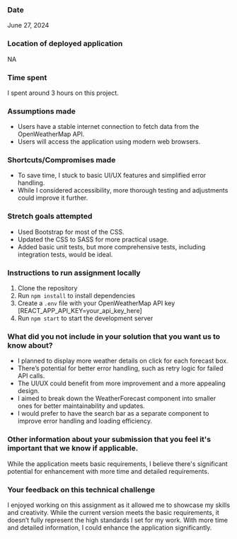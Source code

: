 ### Date
June 27, 2024

### Location of deployed application
NA

### Time spent
I spent around 3 hours on this project.

### Assumptions made
- Users have a stable internet connection to fetch data from the OpenWeatherMap API.
- Users will access the application using modern web browsers.

### Shortcuts/Compromises made
- To save time, I stuck to basic UI/UX features and simplified error handling.
- While I considered accessibility, more thorough testing and adjustments could improve it further.

### Stretch goals attempted
- Used Bootstrap for most of the CSS.
- Updated the CSS to SASS for more practical usage.
- Added basic unit tests, but more comprehensive tests, including integration tests, would be ideal.

### Instructions to run assignment locally
1. Clone the repository
2. Run `npm install` to install dependencies
3. Create a `.env` file with your OpenWeatherMap API key [REACT_APP_API_KEY=your_api_key_here]
4. Run `npm start` to start the development server

### What did you not include in your solution that you want us to know about?
- I planned to display more weather details on click for each forecast box.
- There’s potential for better error handling, such as retry logic for failed API calls.
- The UI/UX could benefit from more improvement and a more appealing design.
- I aimed to break down the WeatherForecast component into smaller ones for better maintainability and updates.
- I would prefer to have the search bar as a separate component to improve error handling and loading efficiency.

### Other information about your submission that you feel it's important that we know if applicable.
While the application meets basic requirements, I believe there's significant potential for enhancement with more time and detailed requirements.

### Your feedback on this technical challenge
I enjoyed working on this assignment as it allowed me to showcase my skills and creativity. While the current version meets the basic requirements, it doesn’t fully represent the high standards I set for my work. With more time and detailed information, I could enhance the application significantly.